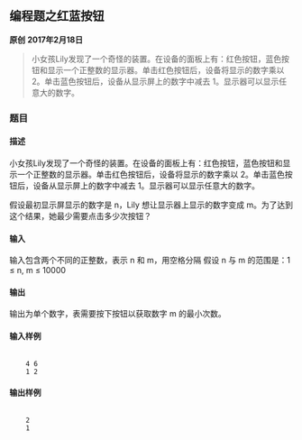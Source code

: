 ## 编程题之红蓝按钮
**原创** **2017年2月18日**
>小女孩Lily发现了一个奇怪的装置。在设备的面板上有：红色按钮，蓝色按钮和显示一个正整数的显示器。单击红色按钮后，设备将显示的数字乘以 2。单击蓝色按钮后，设备从显示屏上的数字中减去 1。显示器可以显示任意大的数字。

### 题目


#### 描述

小女孩Lily发现了一个奇怪的装置。在设备的面板上有：红色按钮，蓝色按钮和显示一个正整数的显示器。单击红色按钮后，设备将显示的数字乘以 2。单击蓝色按钮后，设备从显示屏上的数字中减去 1。显示器可以显示任意大的数字。

假设最初显示屏显示的数字是 n，Lily 想让显示器上显示的数字变成 m。为了达到这个结果，她最少需要点击多少次按钮？
#### 输入

输入包含两个不同的正整数，表示 n 和 m，用空格分隔
假设 n 与 m 的范围是：1 ≤ n, m ≤ 10000
#### 输出

输出为单个数字，表需要按下按钮以获取数字 m 的最小次数。
#### 输入样例

<pre><code class="language-cmd">
    4 6
    1 2
</code></pre>


#### 输出样例

<pre><code class="language-cmd">
    2
    1
</code></pre>

